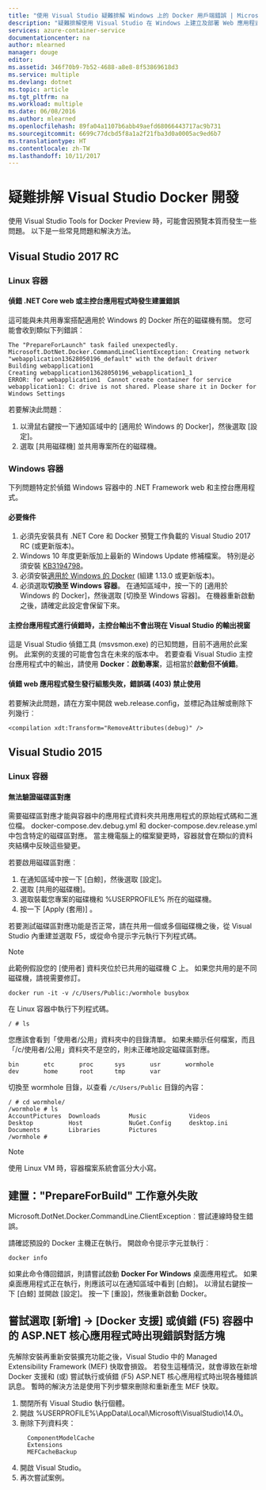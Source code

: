 ```yaml
---
title: "使用 Visual Studio 疑難排解 Windows 上的 Docker 用戶端錯誤 | Microsoft Docs"
description: "疑難排解使用 Visual Studio 在 Windows 上建立及部署 Web 應用程式到 Docker 時您會遇到的問題。"
services: azure-container-service
documentationcenter: na
author: mlearned
manager: douge
editor: 
ms.assetid: 346f70b9-7b52-4688-a8e8-8f53869618d3
ms.service: multiple
ms.devlang: dotnet
ms.topic: article
ms.tgt_pltfrm: na
ms.workload: multiple
ms.date: 06/08/2016
ms.author: mlearned
ms.openlocfilehash: 89fa04a1107b6abb49aefd68066443717ac9b731
ms.sourcegitcommit: 6699c77dcbd5f8a1a2f21fba3d0a0005ac9ed6b7
ms.translationtype: HT
ms.contentlocale: zh-TW
ms.lasthandoff: 10/11/2017
---
```

# <a name="troubleshoot-visual-studio-docker-development"></a>疑難排解 Visual Studio Docker 開發

使用 Visual Studio Tools for Docker Preview 時，可能會因預覽本質而發生一些問題。
以下是一些常見問題和解決方法。  

## <a name="visual-studio-2017-rc"></a>Visual Studio 2017 RC

### <a name="linux-containers"></a>**Linux 容器**

####  <a name="build-errors-occur-when-debugging-a-net-core-web-or-console-application"></a>偵錯 .NET Core web 或主控台應用程式時發生建置錯誤  

這可能與未共用專案搭配適用於 Windows 的 Docker 所在的磁碟機有關。  您可能會收到類似下列錯誤︰

```
The "PrepareForLaunch" task failed unexpectedly.
Microsoft.DotNet.Docker.CommandLineClientException: Creating network "webapplication13628050196_default" with the default driver
Building webapplication1
Creating webapplication13628050196_webapplication1_1
ERROR: for webapplication1  Cannot create container for service webapplication1: C: drive is not shared. Please share it in Docker for Windows Settings
```
若要解決此問題︰

1. 以滑鼠右鍵按一下通知區域中的 [適用於 Windows 的 Docker]，然後選取 [設定]。  
2. 選取 [共用磁碟機] 並共用專案所在的磁碟機。

### <a name="windows-containers"></a>**Windows 容器**

下列問題特定於偵錯 Windows 容器中的 .NET Framework web 和主控台應用程式。

#### <a name="prerequisites"></a>必要條件

1. 必須先安裝具有 .NET Core 和 Docker 預覽工作負載的 Visual Studio 2017 RC (或更新版本)。
2. Windows 10 年度更新版加上最新的 Windows Update 修補檔案。 特別是必須安裝 [KB3194798](https://support.microsoft.com/en-us/help/3194798/cumulative-update-for-windows-10-version-1607-and-windows-server-2016-october-11,-2016)。 
3. 必須安裝[適用於 Windows 的 Docker](https://docs.docker.com/docker-for-windows/) (組建 1.13.0 或更新版本)。
4. 必須選取**切換至 Windows 容器**。 在通知區域中，按一下的 [適用於 Windows 的 Docker]，然後選取 [切換至 Windows 容器]。 在機器重新啟動之後，請確定此設定會保留下來。

#### <a name="console-output-does-not-appear-in-visual-studios-output-window-while-debugging-a-console-application"></a>主控台應用程式進行偵錯時，主控台輸出不會出現在 Visual Studio 的輸出視窗

這是 Visual Studio 偵錯工具 (msvsmon.exe) 的已知問題，目前不適用於此案例。 此案例的支援的可能會包含在未來的版本中。 若要查看 Visual Studio 主控台應用程式中的輸出，請使用 **Docker︰啟動專案**，這相當於**啟動但不偵錯**。

#### <a name="debugging-web-applications-with-the-release-configuration-fails-with-403-forbidden-error"></a>偵錯 web 應用程式發生發行組態失敗，錯誤碼 (403) 禁止使用

若要解決此問題，請在方案中開啟 web.release.config，並標記為註解或刪除下列幾行︰

```
<compilation xdt:Transform="RemoveAttributes(debug)" />
```

## <a name="visual-studio-2015"></a>Visual Studio 2015

### <a name="linux-containers"></a>**Linux 容器**

#### <a name="unable-to-validate-volume-mapping"></a>無法驗證磁碟區對應
需要磁碟區對應才能與容器中的應用程式資料夾共用應用程式的原始程式碼和二進位檔。  docker-compose.dev.debug.yml 和 docker-compose.dev.release.yml 中包含特定的磁碟區對應。 當主機電腦上的檔案變更時，容器就會在類似的資料夾結構中反映這些變更。

若要啟用磁碟區對應︰

1. 在通知區域中按一下 [白鯨]，然後選取 [設定]。
2. 選取 [共用的磁碟機]。
3. 選取裝載您專案的磁碟機和 %USERPROFILE% 所在的磁碟機。
4. 按一下 [Apply (套用)] 。

若要測試磁碟區對應功能是否正常，請在共用一個或多個磁碟機之後，從 Visual Studio 內重建並選取 F5，或從命令提示字元執行下列程式碼。

> [!NOTE]
> 此範例假設您的 [使用者] 資料夾位於已共用的磁碟機 C 上。
> 如果您共用的是不同磁碟機，請視需要修訂。

```
docker run -it -v /c/Users/Public:/wormhole busybox
```

在 Linux 容器中執行下列程式碼。

```
/ # ls
```

您應該會看到「使用者/公用」資料夾中的目錄清單。 如果未顯示任何檔案，而且「/c/使用者/公用」資料夾不是空的，則未正確地設定磁碟區對應。

```
bin       etc       proc      sys       usr       wormhole
dev       home      root      tmp       var
```

切換至 wormhole 目錄，以查看 `/c/Users/Public` 目錄的內容：

```
/ # cd wormhole/
/wormhole # ls
AccountPictures  Downloads        Music            Videos
Desktop          Host             NuGet.Config     desktop.ini
Documents        Libraries        Pictures
/wormhole #
```

> [!NOTE]
> 使用 Linux VM 時，容器檔案系統會區分大小寫。

## <a name="build-prepareforbuild-task-failed-unexpectedly"></a>建置："PrepareForBuild" 工作意外失敗

Microsoft.DotNet.Docker.CommandLine.ClientException︰嘗試連線時發生錯誤。

請確認預設的 Docker 主機正在執行。 開啟命令提示字元並執行︰

```
docker info
```

如果此命令傳回錯誤，則請嘗試啟動 **Docker For Windows** 桌面應用程式。 如果桌面應用程式正在執行，則應該可以在通知區域中看到 [白鯨]。 以滑鼠右鍵按一下 [白鯨] 並開啟 [設定]。 按一下 [重設]，然後重新啟動 Docker。

## <a name="an-error-dialog-occurs-when-attempting-to-add-docker-support-or-debug-f5-an-aspnet-core-application-in-a-container"></a>嘗試選取 [新增] -> [Docker 支援] 或偵錯 (F5) 容器中的 ASP.NET 核心應用程式時出現錯誤對話方塊

先解除安裝再重新安裝擴充功能之後，Visual Studio 中的 Managed Extensibility Framework (MEF) 快取會損毀。 若發生這種情況，就會導致在新增 Docker 支援和 (或) 嘗試執行或偵錯 (F5) ASP.NET 核心應用程式時出現各種錯誤訊息。 暫時的解決方法是使用下列步驟來刪除和重新產生 MEF 快取。

1. 關閉所有 Visual Studio 執行個體。
1. 開啟 %USERPROFILE%\AppData\Local\Microsoft\VisualStudio\14.0\。
1. 刪除下列資料夾：
     ```
       ComponentModelCache
       Extensions
       MEFCacheBackup
    ```
1. 開啟 Visual Studio。
1. 再次嘗試案例。
